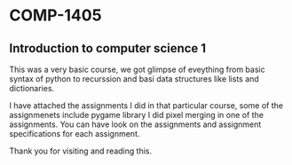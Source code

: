 # COMP-1405

## Introduction to computer science 1

This was a very basic course, we got glimpse of eveything from basic syntax of python to recurssion and basi data structures like lists and dictionaries.

I have attached the assignments I did in that particular course, some of the assignmenets include pygame library I did pixel merging in one of the assignments. You can have look on the assignments and assignment specifications for each assignment.

Thank you for visiting and reading this.
